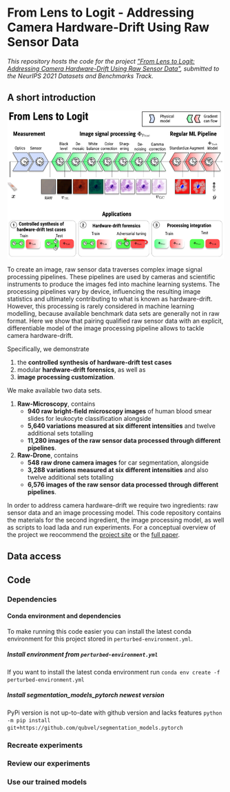 # From Lens to Logit - Addressing Camera Hardware-Drift Using Raw Sensor Data

*This repository hosts the code for the project ["From Lens to Logit: Addressing Camera Hardware-Drift Using Raw Sensor Data"](https://openreview.net/forum?id=DRAywM1BhU), submitted to the NeurIPS 2021 Datasets and Benchmarks Track.*

## A short introduction
<p align="center">
<img src="https://github.com/aiaudit-org/lens2logit/blob/master/readme/Slice%208.png">
</p>

To create an image, raw sensor data traverses complex image signal processing pipelines. These pipelines are used by cameras and scientific instruments to produce the images fed into machine learning systems. The processing pipelines vary by device, influencing the resulting image statistics and ultimately contributing to what is known as hardware-drift. However, this processing is rarely considered in machine learning modelling, because available benchmark data sets are generally not in raw format. Here we show that pairing qualified raw sensor data with an explicit, differentiable model of the image processing pipeline allows to tackle camera hardware-drift. 

Specifically, we demonstrate 
1. the **controlled synthesis of hardware-drift test cases**
2. modular **hardware-drift forensics**, as well as 
3. **image processing customization**. 

We make available two data sets. 
1. **Raw-Microscopy**, contains 
   * **940 raw bright-field microscopy images** of human blood smear slides for leukocyte classification alongside 
   * **5,640 variations measured at six different intensities** and twelve additional sets totalling 
   * **11,280 images of the raw sensor data processed through different pipelines**.
3. **Raw-Drone**, contains 
   * **548 raw drone camera images** for car segmentation, alongside 
   * **3,288 variations measured at six different intensities** and also twelve additional sets totalling 
   * **6,576 images of the raw sensor data processed through different pipelines**.

In order to address camera hardware-drift we require two ingredients: raw sensor data and an image processing model. This code repository contains the materials for the second ingredient, the image processing model, as well as scripts to load lada and run experiments. For a conceptual overview of the project we reocommend the [project site](https://aiaudit.org/lens2logit/) or the [full paper](https://openreview.net/forum?id=DRAywM1BhU).
## Data access
## Code
### Dependencies
#### Conda environment and dependencies
To make running this code easier you can install the latest conda environment for this project stored in `perturbed-environment.yml`.
##### Install environment from `perturbed-environment.yml`
If you want to install the latest conda environment run
`conda env create -f perturbed-environment.yml` 
##### Install segmentation_models_pytorch newest version
PyPi version is not up-to-date with github version and lacks features
`python -m pip install git+https://github.com/qubvel/segmentation_models.pytorch`
### Recreate experiments
### Review our experiments
### Use our trained models

